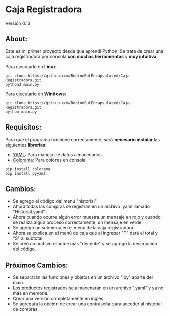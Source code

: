 # Caja Registradora 
Versión 0.13

## About: 
Este es mi primer proyecto desde que aprendí Python. Se trata de crear una caja registradora por consola **con muchas herramientas** y **muy intuitiva**.


Para ejecutarlo en **Linux**:
```
git clone https://github.com/RodionButEncapsulated/Caja-Registradora.git
python3 main.py
```

Para ejecutarlo en **Windows**:
```
git clone https://github.com/RodionButEncapsulated/Caja-Registradora.git
python main.py
```

## Requisitos:

Para que el programa funcione correctamente, será **necesario instalar** las siguientes **librerias**:

* [YAML](https://pypi.org/project/PyYAML/ "Ir a YAML en PyPI"): Para manejo de datos almacenados.
* [Colorama](https://pypi.org/project/colorama/ "Ir a YAML en PyPI"): Para colores en consola.

```
pip install colorama
pip install pyyaml
```

## Cambios:
* Se agrego el código del menú "historial".
* Ahora todas las compras se registran en un archivo .yaml llamado "Historial.yaml".
* Ahora cuando ocurre algún error muestra un mensaje en rojo y cuando se realiza algún proceso correctamente, un mensaje en verde.
* Se agregó un submenú en el menú de la caja registradora.
* Ahora se explica en el menú de caja que al ingresar "T" dará el total y "S" al subtotal.
* Se creó un archivo readme más "decente" y se agregó la descripción del código.

## Próximos Cambios:
* Se separarán las funciones y objetos en un archivo ".py" aparte del main.
* Los productos registrados se almacenarán en un archivo ".yaml" y ya no más en memoria.
* Crear una versión completamente en inglés.
* Se agregará la opción de crear una contraseña para acceder al historial de compras.
